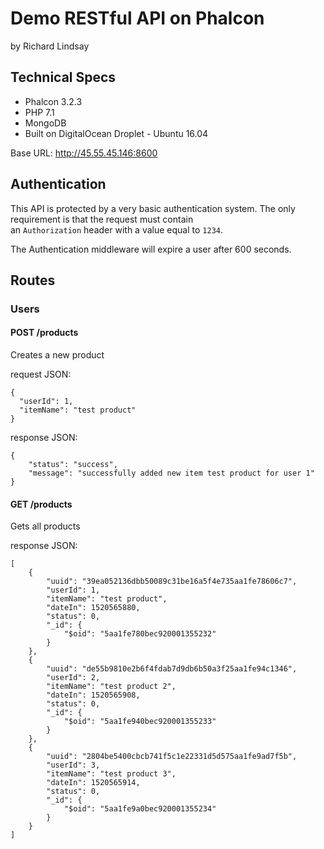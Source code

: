 # Demo RESTful API on Phalcon

by Richard Lindsay

## Technical Specs

* Phalcon 3.2.3
* PHP 7.1
* MongoDB
* Built on DigitalOcean Droplet - Ubuntu 16.04

Base URL: http://45.55.45.146:8600

## Authentication

This API is protected by a very basic authentication system. The only requirement is that the request must contain  
an `Authorization` header with a value equal to `1234`.  

The Authentication middleware will expire a user after 600 seconds.

## Routes

### Users

#### POST /products  
Creates a new product

request JSON:
```
{
  "userId": 1,
  "itemName": "test product"
}
```

response JSON:
```
{
    "status": "success",
    "message": "successfully added new item test product for user 1"
}
```
#### GET /products  
Gets all products


response JSON:
```
[
    {
        "uuid": "39ea052136dbb50089c31be16a5f4e735aa1fe78606c7",
        "userId": 1,
        "itemName": "test product",
        "dateIn": 1520565880,
        "status": 0,
        "_id": {
            "$oid": "5aa1fe780bec920001355232"
        }
    },
    {
        "uuid": "de55b9810e2b6f4fdab7d9db6b50a3f25aa1fe94c1346",
        "userId": 2,
        "itemName": "test product 2",
        "dateIn": 1520565908,
        "status": 0,
        "_id": {
            "$oid": "5aa1fe940bec920001355233"
        }
    },
    {
        "uuid": "2804be5400cbcb741f5c1e22331d5d575aa1fe9ad7f5b",
        "userId": 3,
        "itemName": "test product 3",
        "dateIn": 1520565914,
        "status": 0,
        "_id": {
            "$oid": "5aa1fe9a0bec920001355234"
        }
    }
]
```